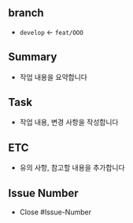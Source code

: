 ## branch

- `develop` <- `feat/OOO`

## Summary

- 작업 내용을 요약합니다

## Task

- 작업 내용, 변경 사항을 작성합니다

## ETC

- 유의 사항, 참고할 내용을 추가합니다

## Issue Number

- Close #Issue-Number

